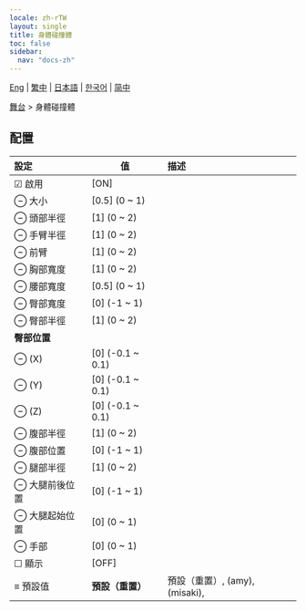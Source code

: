 ```yaml
---
locale: zh-rTW
layout: single
title: 身體碰撞體
toc: false
sidebar:
  nav: "docs-zh"
---
```

[Eng](/dancexr/menu/2025.5/stage/body_colliders) | [繁中](/tw/dancexr/menu/2025.5/stage/body_colliders) | [日本語](/jp/dancexr/menu/2025.5/stage/body_colliders) | [한국어](/kr/dancexr/menu/2025.5/stage/body_colliders) | [简中](/zh/dancexr/menu/2025.5/stage/body_colliders)

[舞台](../menu#舞台) > 身體碰撞體

## 配置

| 設定 | 值 | 描述 |
| :--- | --- | :--- |
| ☑ 啟用 | [ON] | 
| ⊖ 大小 | [0.5] (0 ~ 1) | 
| ⊖ 頭部半徑 | [1] (0 ~ 2) | 
| ⊖ 手臂半徑 | [1] (0 ~ 2) | 
| ⊖ 前臂 | [1] (0 ~ 2) | 
| ⊖ 胸部寬度 | [1] (0 ~ 2) | 
| ⊖ 腰部寬度 | [0.5] (0 ~ 1) | 
| ⊖ 臀部寬度 | [0] (-1 ~ 1) | 
| ⊖ 臀部半徑 | [1] (0 ~ 2) | 
|  **臀部位置** || 
| ⊖ (X) | [0] (-0.1 ~ 0.1) | 
| ⊖ (Y) | [0] (-0.1 ~ 0.1) | 
| ⊖ (Z) | [0] (-0.1 ~ 0.1) | 
| ⊖ 腹部半徑 | [1] (0 ~ 2) | 
| ⊖ 腹部位置 | [0] (-1 ~ 1) | 
| ⊖ 腿部半徑 | [1] (0 ~ 2) | 
| ⊖ 大腿前後位置 | [0] (-1 ~ 1) | 
| ⊖ 大腿起始位置 | [0] (0 ~ 1) | 
| ⊖ 手部 | [0] (0 ~ 1) | 
| ☐ 顯示 | [OFF] | 
| ≡ 預設值 | **預設（重置）** | 預設（重置）, (amy), (misaki),  |
